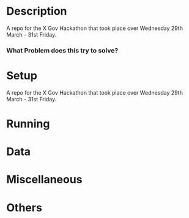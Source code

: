 # Description
A repo for the X Gov Hackathon that took place over Wednesday 29th March - 31st Friday.

### What Problem does this try to solve?


# Setup
A repo for the X Gov Hackathon that took place over Wednesday 29th March - 31st Friday.

# Running

# Data

# Miscellaneous

# Others




